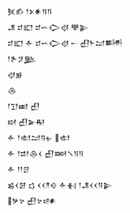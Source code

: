 <div class='block'>
<div class='line'>𒍮𒁓 𒁹𒉽𒀭𒀀𒀀</div>
<div class='line'>𒂗 𒄑𒊬 𒄑𒌀𒀖𒋼 𒋧𒉌</div>
<div class='line'>𒄑𒊬 𒅆 𒄑𒌀𒀖𒋼 𒀸 𒌷𒈨𒁺𒌦</div>
<div class='line'>𒁹𒉿𒋡𒆥</div>
<div class='line'>𒋼𒂊</div>
<div class='line'>𒁲</div>
<div class='line'>𒁹𒋛𒀜 𒌷</div>
<div class='line'>𒊭 𒌷𒅕𒊑</div>
<div class='line'>𒅆 𒁹𒊕𒁺𒀀𒉡 𒊕</div>
<div class='line'>𒅆 𒁹𒄥𒁲𒌋 𒌷𒇷𒃵𒀀𒀀</div>
<div class='line'>𒅆 𒁹𒁹𒆪</div>
<div class='line'>𒌗𒌋𒌆 𒌓 𒌋𒌋𒈫𒄰 𒅆𒈬 𒁹𒂗𒌋𒌋𒀀𒉌</div>
<div class='line'>𒃻𒆳 𒌷𒆳𒁀𒀭</div>
</div>
